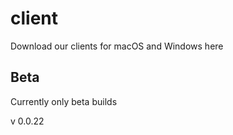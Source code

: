 # client
Download our clients for macOS and Windows here

## Beta
Currently only beta builds

v 0.0.22